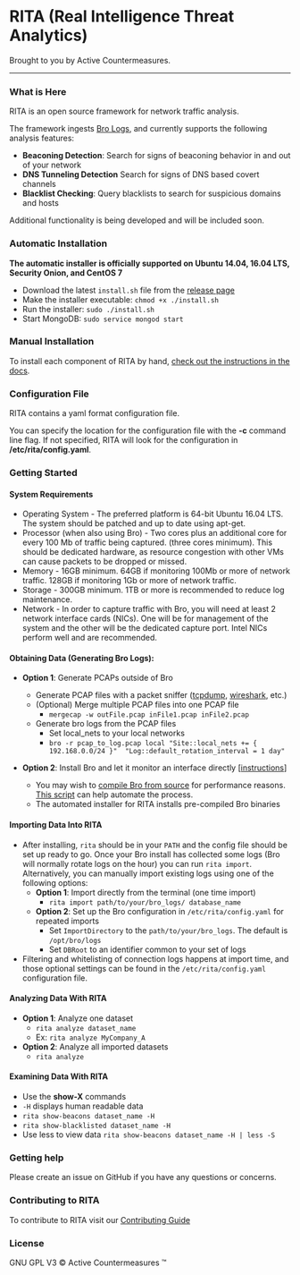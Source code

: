 # RITA (Real Intelligence Threat Analytics)

Brought to you by Active Countermeasures.

---
### What is Here

RITA is an open source framework for network traffic analysis.

The framework ingests [Bro Logs](https://www.bro.org/), and currently supports the following analysis features:
 - **Beaconing Detection**: Search for signs of beaconing behavior in and out of your network
 - **DNS Tunneling Detection** Search for signs of DNS based covert channels
 - **Blacklist Checking**: Query blacklists to search for suspicious domains and hosts

Additional functionality is being developed and will be included soon.

### Automatic Installation
**The automatic  installer is officially supported on Ubuntu 14.04, 16.04 LTS, Security Onion, and CentOS 7**

* Download the latest `install.sh` file from the [release page](https://github.com/activecm/rita/releases/latest)
* Make the installer executable: `chmod +x ./install.sh`
* Run the installer: `sudo ./install.sh`
* Start MongoDB: `sudo service mongod start`

### Manual Installation
To install each component of RITA by hand, [check out the instructions in the docs](docs/Manual%20Installation.md).

### Configuration File
RITA contains a yaml format configuration file.

You can specify the location for the configuration file with the **-c** command line flag. If not specified, RITA will look for the configuration in **/etc/rita/config.yaml**.

### Getting Started
#### System Requirements
* Operating System - The preferred platform is 64-bit Ubuntu 16.04 LTS. The system should be patched and up to date using apt-get.
* Processor (when also using Bro) - Two cores plus an additional core for every 100 Mb of traffic being captured. (three cores minimum). This should be dedicated hardware, as resource congestion with other VMs can cause packets to be dropped or missed.
* Memory - 16GB minimum. 64GB if monitoring 100Mb or more of network traffic. 128GB if monitoring 1Gb or more of network traffic.
* Storage - 300GB minimum. 1TB or more is recommended to reduce log maintenance.
* Network - In order to capture traffic with Bro, you will need at least 2 network interface cards (NICs). One will be for management of the system and the other will be the dedicated capture port. Intel NICs perform well and are recommended.

#### Obtaining Data (Generating Bro Logs):
  * **Option 1**: Generate PCAPs outside of Bro
    * Generate PCAP files with a packet sniffer ([tcpdump](http://www.tcpdump.org/), [wireshark](https://www.wireshark.org/), etc.)
    * (Optional) Merge multiple PCAP files into one PCAP file
      * `mergecap -w outFile.pcap inFile1.pcap inFile2.pcap`
    * Generate bro logs from the PCAP files
      * Set local_nets to your local networks
      * ```bro -r pcap_to_log.pcap local "Site::local_nets += { 192.168.0.0/24 }"  "Log::default_rotation_interval = 1 day"```

  * **Option 2**: Install Bro and let it monitor an interface directly [[instructions](https://www.bro.org/sphinx/quickstart/)]
      * You may wish to [compile Bro from source](https://www.bro.org/sphinx/install/install.html) for performance reasons. [This script](https://github.com/activecm/bro-install) can help automate the process.
      * The automated installer for RITA installs pre-compiled Bro binaries

#### Importing Data Into RITA
  * After installing, `rita` should be in your `PATH` and the config file should be set up ready to go. Once your Bro install has collected some logs (Bro will normally rotate logs on the hour) you can run `rita import`. Alternatively, you can manually import existing logs using one of the following options:
    * **Option 1**: Import directly from the terminal (one time import)
      * `rita import path/to/your/bro_logs/ database_name`
    * **Option 2**: Set up the Bro configuration in `/etc/rita/config.yaml` for repeated imports
      * Set `ImportDirectory` to the `path/to/your/bro_logs`. The default is `/opt/bro/logs`
      * Set `DBRoot` to an identifier common to your set of logs
  * Filtering and whitelisting of connection logs happens at import time, and those optional settings can be found in the `/etc/rita/config.yaml` configuration file.

#### Analyzing Data With RITA
  * **Option 1**: Analyze one dataset
    * `rita analyze dataset_name`
    * Ex: `rita analyze MyCompany_A`
  * **Option 2**: Analyze all imported datasets
    * `rita analyze`

#### Examining Data With RITA
  * Use the **show-X** commands
  * `-H` displays human readable data
  * `rita show-beacons dataset_name -H`
  * `rita show-blacklisted dataset_name -H`
  * Use less to view data `rita show-beacons dataset_name -H | less -S`

### Getting help
Please create an issue on GitHub if you have any questions or concerns.

### Contributing to RITA
To contribute to RITA visit our [Contributing Guide](Contributing.md)

### License
GNU GPL V3
&copy; Active Countermeasures &trade;
